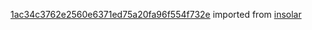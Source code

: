 [1ac34c3762e2560e6371ed75a20fa96f554f732e](https://github.com/insolar/insolar/commit/1ac34c3762e2560e6371ed75a20fa96f554f732e) imported from [insolar](https://github.com/insolar/insolar)
